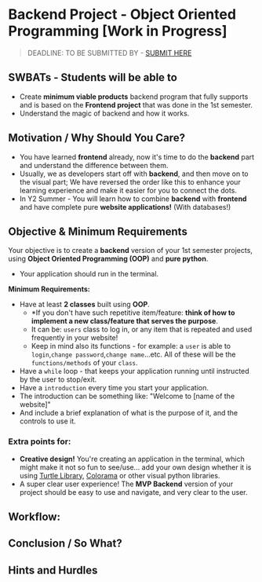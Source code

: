 # Backend Project - Object Oriented Programming [Work in Progress]

> DEADLINE: TO BE SUBMITTED BY  - [SUBMIT HERE]()

## SWBATs - Students will be able to
- Create **minimum viable products** backend program that fully supports and is based on the **Frontend project** that was done in the 1st semester.
- Understand the magic of backend and how it works.

## Motivation / Why Should You Care? 
- You have learned **frontend** already, now it's time to do the **backend** part and understand the difference between them.
- Usually, we as developers start off with **backend**, and then move on to the visual part; We have reversed the order like this to enhance your learning experience and make it easier for you to connect the dots. 
- In Y2 Summer - You will learn how to combine **backend** with **frontend** and have complete pure **website applications!** (With databases!)


## Objective & Minimum Requirements
Your objective is to create a **backend** version of your 1st semester projects, using **Object Oriented Programming (OOP)** and **pure python**.
* Your application should run in the terminal.


**Minimum Requirements:**
- Have at least **2 classes** built using **OOP**. 
  - *If you don't have such repetitive item/feature: **think of how to implement a new class/feature that serves the purpose**.
  - It can be: `users` class to log in,  or any item that is repeated and used frequently in your website!
  - Keep in mind also its functions - for example: a `user` is able to `login`,`change password`,`change name`...etc. All of these will be the `functions/methods` of your `class`.
- Have a `while` loop - that keeps your application running until instructed by the user to stop/exit.
- Have a `introduction` every time you start your application.
 - The introduction can be something like: "Welcome to [name of the website]"
 - And include a brief explanation of what is the purpose of it, and the controls to use it.

 
### Extra points for:
- **Creative design!** You're creating an application in the terminal, which might make it not so fun to see/use... add your own design whether it is using [Turtle Library](TBD), [Colorama]() or other visual python libraries.
- A super clear user experience! The **MVP Backend** version of your project should be easy to use and navigate, and very clear to the user.


## Workflow:



## Conclusion / So What?

## Hints and Hurdles
